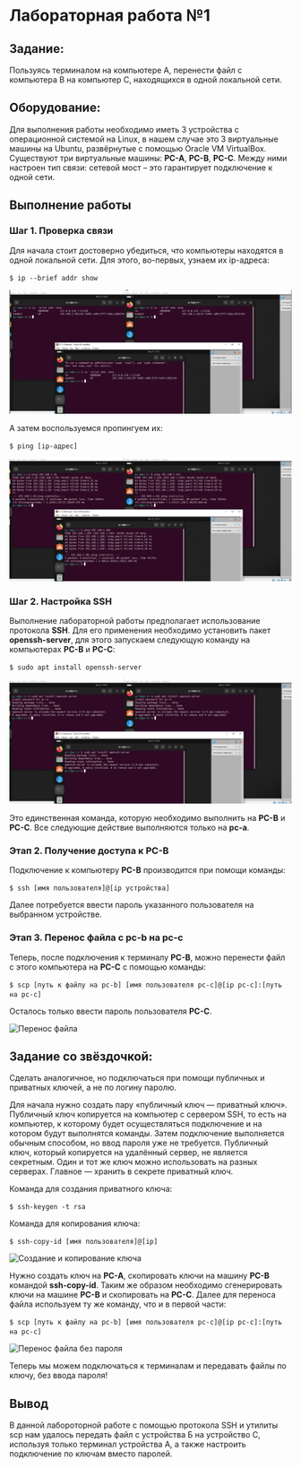 # Лабораторная работа №1

## Задание:
Пользуясь терминалом на компьютере А, перенести файл с компьютера B на компьютер С, находящихся в одной локальной сети.

## Оборудование:
Для выполнения работы необходимо иметь 3 устройства с операционной системой на Linux, в нашем случае это 3 виртуальные машины на Ubuntu, развёрнутые с помощью Oracle VM VirtualBox. Существуют три виртуальные машины: **PC-A**, **PC-B**, **PC-C**. Между ними настроен тип связи: сетевой мост – это гарантирует подключение к одной сети.

## Выполнение работы

### Шаг 1. Проверка связи

Для начала стоит достоверно убедиться, что компьютеры находятся в одной локальной сети. Для этого, во-первых, узнаем их ip-адреса:

`$ ip --brief addr show`

![Узнаем ip-адреса](./screenshots/ip.png)

А затем воспользуемся пропингуем их:

`$ ping [ip-адрес]`

![Пингуем](./screenshots/ping.png)

### Шаг 2. Настройка SSH

Выполнение лабораторной работы предполагает использование протокола **SSH**. Для его применения необходимо установить пакет **openssh-server**, для этого запускаем следующую команду на компьютерах **PC-B** и **PC-C**:

`$ sudo apt install openssh-server`

![install openssh](./screenshots/openssh_install.png)

Это единственная команда, которую необходимо выполнить на **PC-B** и **PC-C**. Все следующие действие выполняются только на **pc-a**.

### Этап 2. Получение доступа к PC-B

Подключение к компьютеру **PC-B** производится при помощи команды: 

`$ ssh [имя пользователя]@[ip устройства]`

Далее потребуется ввести пароль указанного пользователя на выбранном устройстве.

### Этап 3. Переноc файла с pc-b на pc-c

Теперь, после подключения к терминалу **PC-B**, можно перенести файл с этого компьютера на **PC-C** с помощью команды:

`$ scp [путь к файлу на pc-b] [имя пользователя pc-c]@[ip pc-c]:[путь на pc-c]`

Осталось только ввести пароль пользователя **PC-C**.

![Перенос файла](./images/scp1.png)

## Задание со звёздочкой:

Сделать аналогичное, но подключаться при помощи публичных и приватных ключей, а не по логину паролю.

Для начала нужно создать пару «публичный ключ — приватный ключ». Публичный ключ копируется на компьютер с сервером SSH, то есть на компьютер, к которому будет осуществляться подключение и на котором будут выполнятся команды. Затем подключение выполняется обычным способом, но ввод пароля уже не требуется. Публичный ключ, который копируется на удалённый сервер, не является секретным. Один и тот же ключ можно использовать на разных серверах. Главное — хранить в секрете приватный ключ.

Команда для создания приватного ключа:

`$ ssh-keygen -t rsa`

Команда для копирования ключа:

`$ ssh-copy-id [имя пользователя]@[ip]`

![Создание и копирование ключа](./images/ssh_keygen.png)

Нужно создать ключ на **PC-A**, скопировать ключи на машину **PC-B** командой **ssh-copy-id**. Таким же образом необходимо сгенерировать ключи на машине **PC-B** и скопировать на **PC-C**. Далее для переноса файла используем ту же команду, что и в первой части:

`$ scp [путь к файлу на pc-b] [имя пользователя pc-c]@[ip pc-c]:[путь на pc-c]`

![Перенос файла без пароля](./images/scp2.png)

Теперь мы можем подключаться к терминалам и передавать файлы по ключу, без ввода пароля!

## Вывод

В данной лабороторной работе с помощью протокола SSH и утилиты scp нам удалось передать файл с устройства Б на устройство С, используя только терминал устройства А, а также настроить подключение по ключам вместо паролей.